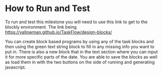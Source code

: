 # How to Run and Test

To run and test this milestone you will need to use this link to get to the blockly environment. The link being https://yallowman.github.io/TaskFlow/design-blocks/ 

You can create block based programs by using any of the task blocks and then using the green text string block to fill in any missing info you want to put in. There is also a new block that in the text section where you can input it for more specific parts of the date. You are able to save the blocks as well as load them in with the two buttons on the side of running and generating javascript.
